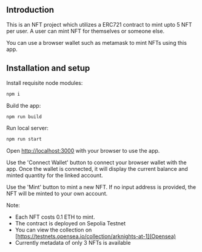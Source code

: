 ## Introduction

This is an NFT project which utilizes a ERC721 contract to mint upto 5 NFT per user. A user can mint NFT for themselves or someone else.

You can use a browser wallet such as metamask to mint NFTs using this app.

## Installation and setup

Install requisite node modules:

```bash
npm i
```

Build the app:

```bash
npm run build
```

Run local server:

```bash
npm run start
```

Open [http://localhost:3000](http://localhost:3000) with your browser to use the app.

Use the 'Connect Wallet' button to connect your browser wallet with the app. Once the wallet is connected, it will display the current balance and minted quantity for the linked account.

Use the 'Mint' button to mint a new NFT. If no input address is provided, the NFT will be minted to your own account.

Note: 
- Each NFT costs 0.1 ETH to mint.
- The contract is deployed on Sepolia Testnet
- You can view the collection on [https://testnets.opensea.io/collection/arknights-at-1](Opensea)
- Currently metadata of only 3 NFTs is available 
